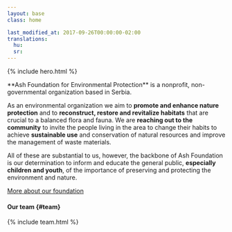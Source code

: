 ```yaml
---
layout: base
class: home

last_modified_at: 2017-09-26T00:00:00-02:00
translations:
  hu:
  sr:
---
```

{% include hero.html %}

<div id="introduction" class="color--light-green content-block intro more-link" markdown="1">
**Ash Foundation for Environmental Protection** is a nonprofit,
non-governmental organization based in Serbia.

As an environmental organization we aim to **promote and enhance nature
protection** and to **reconstruct, restore and revitalize habitats** that are
crucial to a balanced flora and fauna. We are **reaching out to the community**
to invite the people living in the area to change their habits to achieve
**sustainable use** and conservation of natural resources and improve the
management of waste materials.

All of these are substantial to us, however, the backbone of Ash Foundation is
our determination to inform and educate the general public, **especially
children and youth**, of the importance of preserving and protecting the
environment and nature.
</div>

[More about our foundation](/en/about-us/)

#### Our team {#team}

{% include team.html %}
